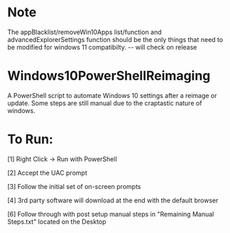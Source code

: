 # Note
The appBlacklist/removeWin10Apps list/function and advancedExplorerSettings function should be the only things that need to be modified for windows 11 compatibilty. -- will check on release

# Windows10PowerShellReimaging
A PowerShell script to automate Windows 10 settings after a reimage or update. Some steps are still manual due to the craptastic nature of windows.

# To Run:

[1] Right Click -> Run with PowerShell

[2] Accept the UAC prompt

[3] Follow the initial set of on-screen prompts

[4] 3rd party software will download at the end with the default browser
  
[6] Follow through with post setup manual steps in "Remaining Manual Steps.txt" located on the Desktop
